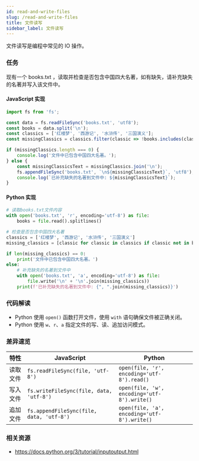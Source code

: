 ```yaml
---
id: read-and-write-files
slug: /read-and-write-files
title: 文件读写
sidebar_label: 文件读写
---
```


文件读写是编程中常见的 IO 操作。

### 任务

现有一个 books.txt ，读取并检查是否包含中国四大名著，如有缺失，请补充缺失的名著并写入该文件中。

#### JavaScript 实现
```javascript
import fs from 'fs';

const data = fs.readFileSync('books.txt', 'utf8');
const books = data.split('\n');
const classics = ['红楼梦', '西游记', '水浒传', '三国演义'];
const missingClassics = classics.filter(classic => !books.includes(classic));

if (missingClassics.length === 0) {
    console.log('文件中已包含中国四大名著。');
} else {
    const missingClassicsText = missingClassics.join('\n');
    fs.appendFileSync('books.txt', `\n${missingClassicsText}`, 'utf8');
    console.log(`已补充缺失的名著到文件中: ${missingClassicsText}`);
}
```

#### Python 实现
```python
# 读取books.txt文件内容
with open('books.txt', 'r', encoding='utf-8') as file:
    books = file.read().splitlines()

# 检查是否包含中国四大名著
classics = ['红楼梦', '西游记', '水浒传', '三国演义']
missing_classics = [classic for classic in classics if classic not in books]

if len(missing_classics) == 0:
    print('文件中已包含中国四大名著。')
else:
    # 补充缺失的名著到文件中
    with open('books.txt', 'a', encoding='utf-8') as file:
        file.write('\n' + '\n'.join(missing_classics))
    print(f'已补充缺失的名著到文件中: {", ".join(missing_classics)}')
```

### 代码解读

- Python 使用 `open()` 函数打开文件，使用 `with` 语句确保文件被正确关闭。
- Python 使用 `w`、`r`、`a` 指定文件的写、读、追加访问模式。

### 差异速览

| 特性               | JavaScript                              | Python                                  |
|-----------------------|-----------------------------------------|-----------------------------------------|
| 读取文件             | `fs.readFileSync(file, 'utf-8')`       | `open(file, 'r', encoding='utf-8').read()`     |
| 写入文件         | `fs.writeFileSync(file, data, 'utf-8')` | `open(file, 'w', encoding='utf-8').write()`     |
| 追加文件        | `fs.appendFileSync(file, data, 'utf-8')` | `open(file, 'a', encoding='utf-8').write()`     |

### 相关资源

- https://docs.python.org/3/tutorial/inputoutput.html


